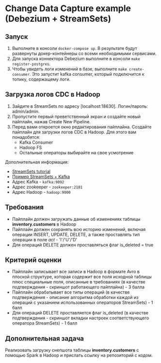 # Change Data Capture example (Debezium + StreamSets)

## Запуск

1. Выполните в консоли `docker-compose up`. В результате будут развернуты докер-контейнеры со всеми необходимыми сервисами.
2. Для запуска коннектора Debezium выполните в консоли `make register-postgres`.
3. Чтобы увидеть логи изменений в базе, выполните `make create-consumer`. Это запустит kafka consumer, который подключится к топику, содержащему логи.

## Загрузка логов CDC в Hadoop

1. Зайдите в StreamSets по адресу [localhost:18630]. Логин/пароль: admin/admin.
2. Пропустите первый преветственный экран и создайте новый пайплайн, нажав Create New Pipeline.
3. Перед вами откроется окно редактирования пайплайна. Создайте пайплайн для загрузки логов CDC в Hadoop. Для этого вам понадобятся:
    * Kafka Consumer
    * Hadoop FS
    * Остальные операторы выбирайте на свое усмотрение
  
Дополнительная информация:
* [StreamSets tutorial](https://streamsets.com/documentation/datacollector/latest/help/datacollector/UserGuide/Tutorial/BasicTutorial.html)
* [Пример StreamSets + Kafka](https://youtu.be/SiZrkyEzpJc?t=491)
* Адрес Kafka - `kafka:9092`
* Адрес zookeeper - `zookeeper:2181`
* Адрес Hadoop - `hadoop:9000`

## Требования

* Пайплайн должен загружать данные об изменениях таблицы **inventory.customers** в Hadoop
* Пайплайн должен сохранять всю историю изменений, включая операции INSERT, UPDATE, DELETE, а также проставлять тип операции в поле *act* - 'I'/'U'/'D'
* Для операций DELETE должен проставляться флаг is_deleted = true

## Критерий оценки

* Пайплайн записывает все записи в Hadoop в формате Avro в плоской структуре, которая содержит все поля исходной таблицы плюс специальные поля, описанные в требованиях (в качестве подтверждения - скриншот работающего пайплайна) - 3 балла
* Пайплайн обрабатывает все типы операций (в качестве подтверждения - описание алгоритма обработки каждой из операций с указанием использованных операторов StreamSets) - 1 балл
* Для операций DELETE проставляется флаг is_deleted (в качестве подтверждения - скриншот вкладки настроек соответствующего оператора StreamSets) - 1 балл

## Дополнительная задача

Реализовать загрузку снепшота таблицы **inventory.customers** с помощью Spark в Hadoop и прислать ссылку на репозиторий с кодом.


